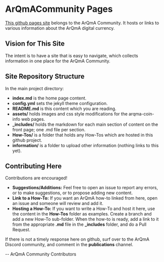 # ArQmACommunity Pages
[This github pages site](https://arqma.github.io/) belongs to the ArQmA Community. It hosts or links to various information about the ArQmA digital currency.

## Vision for This Site

The intent is to have a site that is easy to navigate, which collects information in one place for the ArQmA Community.

## Site Repository Structure

In the main project directory:

*   **index.md** is the home page content.
*   **config.yml** sets the jekyll theme configuration.
*   **README.md** is this content which you are reading.
*   **assets/** holds images and css style modifications for the arqma-coin-info web pages.
*   **_includes/** holds the markdown for each main section of content on the front page; one .md file per section.
*   **How-Tos/** is a folder that holds any How-Tos which are hosted in this github project.
*   **information/** is a folder to upload other information (nothing links to this yet).

## Contributing Here
Contributions are encouraged!

*   **Suggestions/Additions:** Feel free to open an issue to report any errors, or to make suggestions, or to propose adding new content.
*   **Link to a How-To:** If you want an ArQmA how-to linked from here, open an issue and someone will review and add it.
*   **Hosting a How-To:** If you want to write a How-To and host it here, use the content in the **How-Tos** folder as examples. Create a branch and add a new How-To sub-folder. When the how-to is ready, add a link to it from the appropriate **.md** file in the **_includes** folder, and do a Pull Request.

If there is not a timely response here on github, surf over to the ArQmA Discord community, and comment in the **publications** channel.

-- ArQmA Community Contributors
